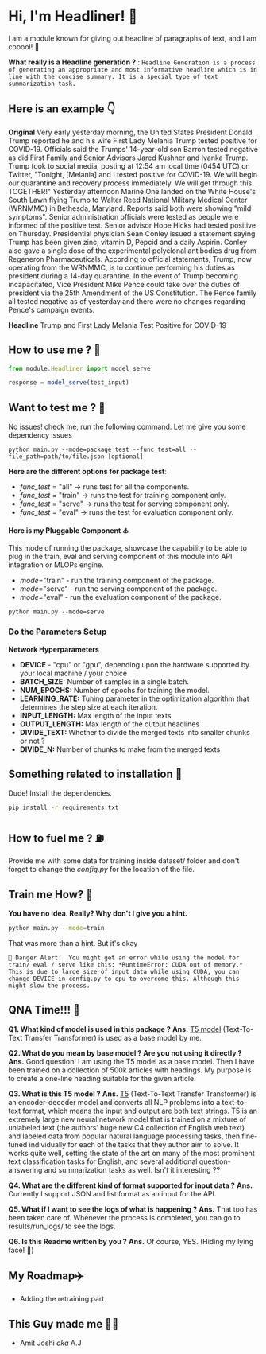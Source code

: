 # Hi, I'm Headliner! 👋

I am a module known for giving out headline of paragraphs of text, and I am cooool! 🧊

**What really is a Headline generation ?** : `Headline Generation is a process of generating an appropriate and most informative headline which is in line with the concise summary. It is a special type of text summarization task.`

## Here is an example 👇

**Original**
Very early yesterday morning, the United States President Donald Trump reported he and his wife First Lady Melania Trump tested positive for COVID-19. Officials said the Trumps' 14-year-old son Barron tested negative as did First Family and Senior Advisors Jared Kushner and Ivanka Trump.
Trump took to social media, posting at 12:54 am local time (0454 UTC) on Twitter, "Tonight, [Melania] and I tested positive for COVID-19. We will begin our quarantine and recovery process immediately. We will get through this TOGETHER!" Yesterday afternoon Marine One landed on the White House's South Lawn flying Trump to Walter Reed National Military Medical Center (WRNMMC) in Bethesda, Maryland.
Reports said both were showing "mild symptoms". Senior administration officials were tested as people were informed of the positive test. Senior advisor Hope Hicks had tested positive on Thursday.
Presidential physician Sean Conley issued a statement saying Trump has been given zinc, vitamin D, Pepcid and a daily Aspirin. Conley also gave a single dose of the experimental polyclonal antibodies drug from Regeneron Pharmaceuticals.
According to official statements, Trump, now operating from the WRNMMC, is to continue performing his duties as president during a 14-day quarantine. In the event of Trump becoming incapacitated, Vice President Mike Pence could take over the duties of president via the 25th Amendment of the US Constitution. The Pence family all tested negative as of yesterday and there were no changes regarding Pence's campaign events.

**Headline**
Trump and First Lady Melania Test Positive for COVID-19

## How to use me ? 💁

```javascript
from module.Headliner import model_serve

response = model_serve(test_input)
```

## Want to test me ? 🧐

No issues! check me, run the following command. Let me give you some dependency issues

```
python main.py --mode=package_test --func_test=all --file_path=path/to/file.json [optional]
```

**Here are the different options for package test**:

- _func_test_ = "all" -> runs test for all the components.
- _func_test_ = "train" -> runs the test for training component only.
- _func_test_ = "serve" -> runs the test for serving component only.
- _func_test_ = "eval" -> runs the test for evaluation component only.

#### Here is my Pluggable Component ⚓

This mode of running the package, showcase the capability to be able to plug in the train, eval and serving
component of this module into API integration or MLOPs engine.

- _mode_="train" - run the training component of the package.
- _mode_="serve" - run the serving component of the package.
- _mode_="eval" - run the evaluation component of the package.

`python main.py --mode=serve`

### Do the Parameters Setup

**Network Hyperparameters**

- **DEVICE** - "cpu" or "gpu", depending upon the hardware supported by your local machine / your choice
- **BATCH_SIZE:** Number of samples in a single batch.
- **NUM_EPOCHS:** Number of epochs for training the model.
- **LEARNING_RATE:** Tuning parameter in the optimization algorithm that determines the step size at each iteration.
- **INPUT_LENGTH:** Max length of the input texts
- **OUTPUT_LENGTH:** Max length of the output headlines
- **DIVIDE_TEXT:** Whether to divide the merged texts into smaller chunks or not ?
- **DIVIDE_N:** Number of chunks to make from the merged texts 

## Something related to installation 🔨

Dude! Install the dependencies.

```sh
pip install -r requirements.txt
```

## How to fuel me ? ⛽

Provide me with some data for training inside dataset/ folder and don't forget to change the _config.py_ for the location of the file.

## Train me How? 🚅

**You have no idea. Really? Why don't I give you a hint.**

```sh
python main.py --mode=train
```

That was more than a hint. But it's okay

`🛑 Danger Alert:  You might get an error while using the model for train/ eval / serve like this: *RuntimeError: CUDA out of memory.* This is due to large size of input data while using CUDA, you can change DEVICE in config.py to cpu to overcome this. Although this might slow the process.`

## QNA Time!!! 📣

**Q1. What kind of model is used in this package ?**
**Ans.** [T5 model](https://huggingface.co/transformers/model_doc/t5.html#t5forconditionalgeneration) (Text-To-Text Transfer Transformer) is used as a base model by me.

**Q2. What do you mean by base model ? Are you not using it directly ?**
**Ans.** Good question! I am using the T5 model as a base model. Then I have been trained on a collection of 500k articles with headings. My purpose is to create a one-line heading suitable for the given article.

**Q3. What is this T5 model ?**
**Ans.** [T5](https://huggingface.co/transformers/model_doc/t5.html) (Text-To-Text Transfer Transformer) is an encoder-decoder model and converts all NLP problems into a text-to-text format, which means the input and output are both text strings. T5 is an extremely large new neural network model that is trained on a mixture of unlabeled text (the authors’ huge new C4 collection of English web text) and labeled data from popular natural language processing tasks, then fine-tuned individually for each of the tasks that they author aim to solve. It works quite well, setting the state of the art on many of the most prominent text classification tasks for English, and several additional question-answering and summarization tasks as well. Isn't it interesting ??

**Q4. What are the different kind of format supported for input data ?**
**Ans.** Currently I support JSON and list format as an input for the API.

**Q5. What if I want to see the logs of what is happening ?**
**Ans.** That too has been taken care of. Whenever the process is completed, you can go to results/run_logs/ to see the logs.

**Q6. Is this Readme written by you ?**
**Ans.** Of course, YES. (Hiding my lying face! 😬)

## My Roadmap✈️

- Adding the retraining part

## This Guy made me 🦸‍♂️

- Amit Joshi _aka_ A.J
